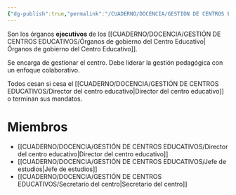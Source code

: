 ```yaml
---
{"dg-publish":true,"permalink":"/CUADERNO/DOCENCIA/GESTIÓN DE CENTROS EDUCATIVOS/Equipo directivo del centro/"}
---
```


Son los órganos **ejecutivos** de los [[CUADERNO/DOCENCIA/GESTIÓN DE CENTROS EDUCATIVOS/Órganos de gobierno del Centro Educativo\|Órganos de gobierno del Centro Educativo]].

Se encarga de gestionar el centro. Debe liderar la gestión pedagógica con un enfoque colaborativo.

Todos cesan si cesa el [[CUADERNO/DOCENCIA/GESTIÓN DE CENTROS EDUCATIVOS/Director del centro educativo\|Director del centro educativo]] o terminan sus mandatos.
# Miembros
- [[CUADERNO/DOCENCIA/GESTIÓN DE CENTROS EDUCATIVOS/Director del centro educativo\|Director del centro educativo]]
- [[CUADERNO/DOCENCIA/GESTIÓN DE CENTROS EDUCATIVOS/Jefe de estudios\|Jefe de estudios]]
- [[CUADERNO/DOCENCIA/GESTIÓN DE CENTROS EDUCATIVOS/Secretario del centro\|Secretario del centro]]